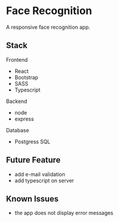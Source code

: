 # Face Recognition

A responsive face recognition app.

## Stack

Frontend

- React
- Bootstrap
- SASS
- Typescript

Backend

- node
- express

Database

- Postgress SQL

## Future Feature

- add e-mail validation
- add typescript on server

## Known Issues

- the app does not display error messages
